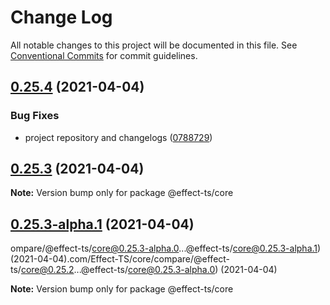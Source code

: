 # Change Log

All notable changes to this project will be documented in this file.
See [Conventional Commits](https://conventionalcommits.org) for commit guidelines.

## [0.25.4](https://github.com/Effect-TS/core/compare/@effect-ts/system@0.25.3...@effect-ts/system@0.25.4) (2021-04-04)


### Bug Fixes

* project repository and changelogs ([0788729](https://github.com/Effect-TS/core/commit/07887297c4ca1facdddd9065cd8c42d0e28613a2))





## [0.25.3](https://github.com/Effect-TS/core/compare/@effect-ts/core@0.25.3-alpha.1...@effect-ts/core@0.25.3) (2021-04-04)

**Note:** Version bump only for package @effect-ts/core

## [0.25.3-alpha.1](https://github.com/Effect-TS/core/compare/@effect-ts/core@0.25.3-alpha.0...@effect-ts/core@0.25.3-alpha.1) (2021-04-04)

ompare/@effect-ts/core@0.25.3-alpha.0...@effect-ts/core@0.25.3-alpha.1) (2021-04-04).com/Effect-TS/core/compare/@effect-ts/core@0.25.2...@effect-ts/core@0.25.3-alpha.0) (2021-04-04)

**Note:** Version bump only for package @effect-ts/core

